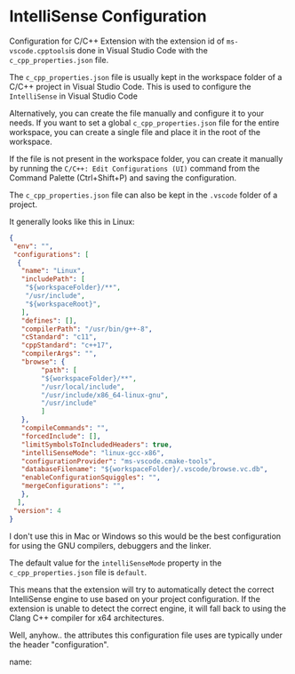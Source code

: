 # IntelliSense Configuration

Configuration for C/C++ Extension with the extension id of
`ms-vscode.cpptools`is done in Visual Studio Code with the `c_cpp_properties.json` file.

The `c_cpp_properties.json` file is usually kept in the workspace folder of a C/C++ project in Visual Studio Code. This is used to configure the `IntelliSense` in Visual Studio Code

Alternatively, you can create the file manually and configure it to your needs. If you want to set a global `c_cpp_properties.json` file for the entire workspace, you can create a single file and place it in the root of the workspace.

If the file is not present in the workspace folder, you can create it manually by running the `C/C++: Edit Configurations (UI)` command from the Command Palette (Ctrl+Shift+P) and saving the configuration.

The `c_cpp_properties.json` file can also be kept in the `.vscode` folder of a project.

It generally looks like this in Linux:

```json
{
 "env": "",
 "configurations": [
  {
   "name": "Linux",
   "includePath": [
    "${workspaceFolder}/**",
    "/usr/include",
    "${workspaceRoot}",
   ],
   "defines": [],
   "compilerPath": "/usr/bin/g++-8",
   "cStandard": "c11",
   "cppStandard": "c++17",
   "compilerArgs": "",
   "browse": {
        "path": [
        "${workspaceFolder}/**",
        "/usr/local/include",
        "/usr/include/x86_64-linux-gnu",
        "/usr/include"
        ]
   },
   "compileCommands": "",
   "forcedInclude": [],
   "limitSymbolsToIncludedHeaders": true,
   "intelliSenseMode": "linux-gcc-x86",
   "configurationProvider": "ms-vscode.cmake-tools",
   "databaseFilename": "${workspaceFolder}/.vscode/browse.vc.db",
   "enableConfigurationSquiggles": "",
   "mergeConfigurations": "",
   },
  ],
 "version": 4
}
```

I don't use this in Mac or Windows so this would be the best configuration for using the GNU compilers, debuggers and the linker.

The default value for the `intelliSenseMode` property in the `c_cpp_properties.json` file is `default`.

This means that the extension will try to automatically detect the correct IntelliSense engine to use based on your project configuration. If the extension is unable to detect the correct engine, it will fall back to using the Clang C++ compiler for x64 architectures.

Well, anyhow.. the attributes this configuration file uses are typically under the header "configuration".


name: 